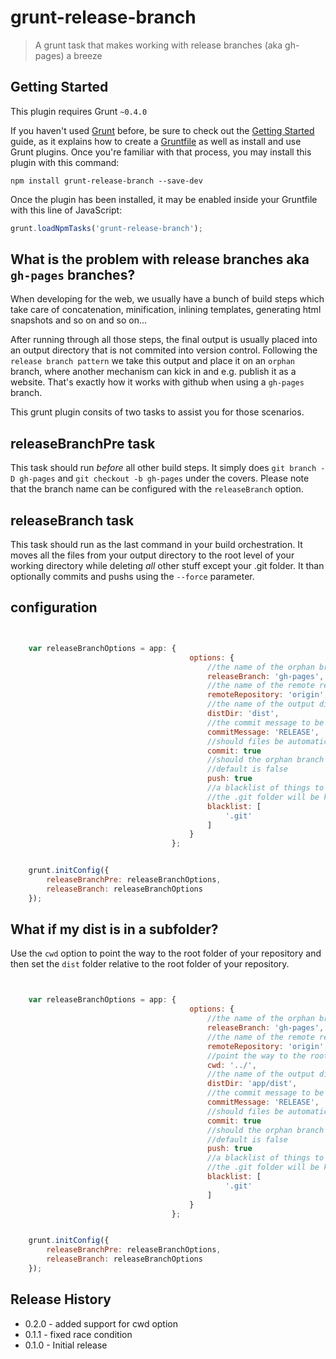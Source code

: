 # grunt-release-branch

> A grunt task that makes working with release branches (aka gh-pages) a breeze



## Getting Started
This plugin requires Grunt `~0.4.0`

If you haven't used [Grunt](http://gruntjs.com/) before, be sure to check out the [Getting Started](http://gruntjs.com/getting-started) guide, as it explains how to create a [Gruntfile](http://gruntjs.com/sample-gruntfile) as well as install and use Grunt plugins. Once you're familiar with that process, you may install this plugin with this command:

```shell
npm install grunt-release-branch --save-dev
```

Once the plugin has been installed, it may be enabled inside your Gruntfile with this line of JavaScript:

```js
grunt.loadNpmTasks('grunt-release-branch');
```

## What is the problem with release branches aka `gh-pages` branches?

When developing for the web, we usually have a bunch of build steps which take care of concatenation, minification, inlining templates, generating html snapshots and so on and so on...

After running through all those steps, the final output is usually placed into an output directory that is not commited into version control. Following the `release branch pattern` we take this output and place it on an `orphan` branch, where another mechanism can kick in and e.g. publish it as a website. That's exactly how it works with github when using a `gh-pages` branch.

This grunt plugin consits of two tasks to assist you for those scenarios.


## releaseBranchPre task
This task should run *before* all other build steps. It simply does `git branch -D gh-pages` and `git checkout -b gh-pages` under the covers. Please note that the branch name can be configured with the `releaseBranch` option.

## releaseBranch task
This task should run as the last command in your build orchestration. It moves all the files from your output directory to the root level of your working directory while deleting *all* other stuff except your .git folder. It than optionally commits and pushs using the `--force` parameter.


## configuration

```js


    var releaseBranchOptions = app: {
                                        options: {
                                            //the name of the orphan branch. Default is gh-pages
                                            releaseBranch: 'gh-pages',
                                            //the name of the remote repository. Default is origin
                                            remoteRepository: 'origin',
                                            //the name of the output directory. Default is dist
                                            distDir: 'dist',
                                            //the commit message to be used for the optional commit
                                            commitMessage: 'RELEASE',
                                            //should files be automatically commited on the orphan branch
                                            commit: true
                                            //should the orphan branch be pushed to the remote repository
                                            //default is false
                                            push: true
                                            //a blacklist of things to keep on the root level. By default only
                                            //the .git folder will be kept.
                                            blacklist: [
                                                '.git'
                                            ]
                                        }
                                    };


    grunt.initConfig({
        releaseBranchPre: releaseBranchOptions,
        releaseBranch: releaseBranchOptions
    });
```

## What if my dist is in a subfolder?

Use the `cwd` option to point the way to the root folder of your repository and then set the `dist` folder relative to the root folder of your repository.

```js


    var releaseBranchOptions = app: {
                                        options: {
                                            //the name of the orphan branch. Default is gh-pages
                                            releaseBranch: 'gh-pages',
                                            //the name of the remote repository. Default is origin
                                            remoteRepository: 'origin',
                                            //point the way to the root folder of your repository (default is .)
                                            cwd: '../',
                                            //the name of the output directory. Default is dist
                                            distDir: 'app/dist',
                                            //the commit message to be used for the optional commit
                                            commitMessage: 'RELEASE',
                                            //should files be automatically commited on the orphan branch
                                            commit: true
                                            //should the orphan branch be pushed to the remote repository
                                            //default is false
                                            push: true
                                            //a blacklist of things to keep on the root level. By default only
                                            //the .git folder will be kept.
                                            blacklist: [
                                                '.git'
                                            ]
                                        }
                                    };


    grunt.initConfig({
        releaseBranchPre: releaseBranchOptions,
        releaseBranch: releaseBranchOptions
    });
```

## Release History

- 0.2.0 - added support for cwd option
- 0.1.1 - fixed race condition
- 0.1.0 - Initial release